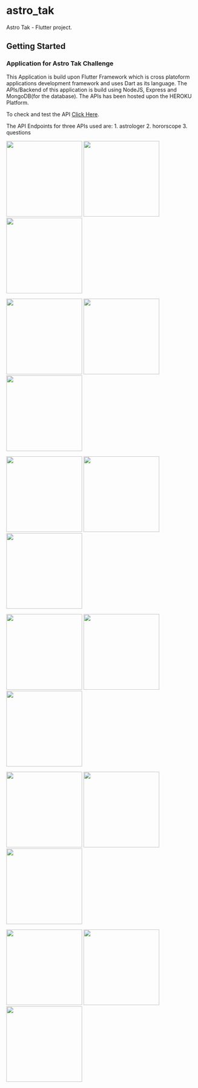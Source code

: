 # astro_tak

Astro Tak - Flutter project.

## Getting Started

### Application for Astro Tak Challenge

This Application is build upon Flutter Framework which is cross platoform applications development framework and uses Dart as its language.
The APIs/Backend of this application is build using NodeJS, Express and MongoDB(for the database).
The APIs has been hosted upon the HEROKU Platform.

To check and test the API [Click Here](https://astro-tak-api.herokuapp.com/).

The API Endpoints for three APIs used are: 1. astrologer
                                           2. hororscope
                                           3. questions
 
<p float="center">
  <img src="https://user-images.githubusercontent.com/44332209/134979034-723e143a-1161-420b-b5bc-f811d757af9e.jpg" width="200" />
  <img src="https://user-images.githubusercontent.com/44332209/134979314-cf0ee668-34c0-4421-8854-81053e5a2293.jpg" width="200" /> 
  <img src="https://user-images.githubusercontent.com/44332209/134979358-990aa2f4-ceb6-4b6a-aca9-46da9cf0c5cf.jpg" width="200" />
</p>

<p float="center">
  <img src="https://user-images.githubusercontent.com/44332209/134979406-cfae2e71-a001-444d-85a3-ed5e9cf4b88e.jpg" width="200" />
  <img src="https://user-images.githubusercontent.com/44332209/134979413-f9c8cf63-0c28-4c2e-ae1e-7e0b2bb7811d.jpg" width="200" /> 
  <img src="https://user-images.githubusercontent.com/44332209/134979415-7aa6f9eb-326a-45b2-9969-6f70799f6445.jpg" width="200" />
</p>

<p float="center">
  <img src="https://user-images.githubusercontent.com/44332209/134979418-b7c904af-eba7-4226-b27e-963237718bdc.jpg" width="200" />
  <img src="https://user-images.githubusercontent.com/44332209/134979419-c516e44a-5dde-4873-9936-d1872474c28e.jpg" width="200" /> 
  <img src="https://user-images.githubusercontent.com/44332209/134979422-94176723-cebd-450f-b953-b1b52b20f01b.jpg" width="200" />
</p>

<p float="center">
  <img src="https://user-images.githubusercontent.com/44332209/134979427-5fe4de0e-018a-4e7f-b865-f54c384df952.jpg" width="200" />
  <img src="https://user-images.githubusercontent.com/44332209/134979430-ee9b9480-878e-49d2-8c44-13236de9abaa.jpg" width="200" /> 
  <img src="https://user-images.githubusercontent.com/44332209/134979432-d07dca12-aae5-4ae9-be5c-cfeab06d2735.jpg" width="200" />
</p>

<p float="center">
  <img src="https://user-images.githubusercontent.com/44332209/134979435-2758482c-60d0-4863-b05b-a3d2acddd773.jpg" width="200" />
  <img src="https://user-images.githubusercontent.com/44332209/134979437-ce342f43-d4a6-49fc-940f-0224fe6e5af7.jpg" width="200" /> 
  <img src="https://user-images.githubusercontent.com/44332209/134979432-d07dca12-aae5-4ae9-be5c-cfeab06d2735.jpg" width="200" />
</p>

<p float="center">
  <img src="https://user-images.githubusercontent.com/44332209/134979443-a69777a9-835b-4857-90e5-d2988c2ea29c.jpg" width="200" />
  <img src="https://user-images.githubusercontent.com/44332209/134979446-ce50d013-58de-4e5b-9110-bc79edeb0ee5.jpg" width="200" /> 
  <img src="https://user-images.githubusercontent.com/44332209/134979451-685c1f0e-203b-40cb-a8e8-06a5c348d6af.jpg" width="200" />
</p>


 





